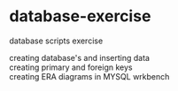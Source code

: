 # database-exercise
database scripts exercise

creating database's and inserting data <br>
creating primary and foreign keys <br>
creating ERA diagrams in MYSQL wrkbench
